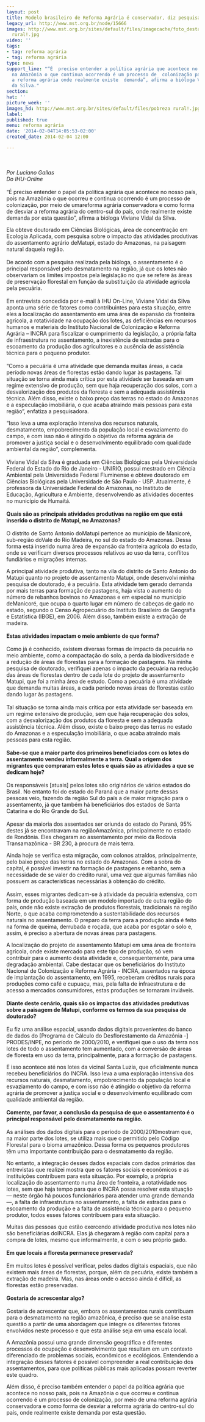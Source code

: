 ```yaml
---
layout: post
title: Modelo brasileiro de Reforma Agrária é conservador, diz pesquisadora
legacy_url: http://www.mst.org.br/node/15666
images: http://www.mst.org.br/sites/default/files/imagecache/foto_destaque/pobreza
  rural!.jpg
video: ''
tags:
- tag: reforma agrária
- tag: reforma agrária
type: news
support_line: "“É  preciso entender a política agrária que acontece no país,  pois
  na Amazônia o que continua ocorrendo é um processo de  colonização para desviar
  a reforma agrária onde realmente existe  demanda”, afirma a bióloga Viviane Vidal
  da Silva."
section: 
hat: ''
picture_week: ''
images_hd: http://www.mst.org.br/sites/default/files/pobreza rural!.jpg
label: 
published: true
menu: reforma agrária
date: '2014-02-04T14:05:53-02:00'
created_date: 2014-02-04 12:00

---
```

<p><br><em><br>Por Luciano Gallas<br>Do IHU-Online</em><br><br>“É  preciso entender o papel da política agrária que acontece no nosso país,  pois na Amazônia o que ocorreu e continua ocorrendo é um processo de  colonização, por meio de umareforma agrária conservadora e como forma de  desviar a reforma agrária do centro-sul do país, onde realmente existe  demanda por esta questão”, afirma a bióloga Viviane Vidal da Silva.</p><p>Ela  obteve doutorado em Ciências Biológicas, área de concentração em  Ecologia Aplicada, com pesquisa sobre o impacto das atividades  produtivas do assentamento agrário deMatupi, estado do Amazonas, na  paisagem natural daquela região.<br><br>De acordo com a pesquisa  realizada pela bióloga, o assentamento é o principal responsável pelo  desmatamento na região, já que os lotes não observariam os limites  impostos pela legislação no que se refere às áreas de preservação  florestal em função da substituição da atividade agrícola pela pecuária.<br>&nbsp;&nbsp;&nbsp; &nbsp;<br>Em  entrevista concedida por e-mail à IHU On-Line, Viviane Vidal da Silva  aponta uma série de fatores como contribuintes para esta situação, entre  eles a localização do assentamento em uma área de expansão da fronteira  agrícola, a rotatividade na ocupação dos lotes, as deficiências em  recursos humanos e materiais do Instituto Nacional de Colonização e  Reforma Agrária – INCRA para fiscalizar o cumprimento da legislação, a  própria falta de infraestrutura no assentamento, a inexistência de  estradas para o escoamento da produção dos agricultores e a ausência de  assistência técnica para o pequeno produtor.<br><br>“Como a pecuária é  uma atividade que demanda muitas áreas, a cada período novas áreas de  florestas estão dando lugar às pastagens. Tal situação se torna ainda  mais crítica por esta atividade ser baseada em um regime extensivo de  produção, sem que haja recuperação dos solos, com a desvalorização dos  produtos da floresta e sem a adequada assistência técnica. Além disso,  existe o baixo preço das terras no estado do Amazonas e a especulação  imobiliária, o que acaba atraindo mais pessoas para esta região”,  enfatiza a pesquisadora.</p><p>“Isso leva a uma exploração  intensiva dos recursos naturais, desmatamento, empobrecimento da  população local e esvaziamento do campo, e com isso não é atingido o  objetivo da reforma agrária de promover a justiça social e o  desenvolvimento equilibrado com qualidade ambiental da região”,  complementa.<br><br>Viviane Vidal da Silva é graduada em Ciências  Biológicas pela Universidade Federal do Estado do Rio de Janeiro -  UNIRIO, possui mestrado em Ciência Ambiental pela Universidade Federal  Fluminense e obteve doutorado em Ciências Biológicas pela Universidade  de São Paulo - USP. Atualmente, é professora da Universidade Federal do  Amazonas, no Instituto de Educação, Agricultura e Ambiente,  desenvolvendo as atividades docentes no município de Humaitá.<br><br><strong>Quais são as principais atividades produtivas na região em que está inserido o distrito de Matupi, no Amazonas?</strong><br><br>O  distrito de Santo Antonio doMatupi pertence ao município de Manicoré,  sub-região doVale do Rio Madeira, no sul do estado do Amazonas. Dessa  forma está inserido numa área de expansão da fronteira agrícola do  estado, onde se verificam diversos processos relativos ao uso da terra,  conflitos fundiários e migrações internas.</p><p>A principal  atividade produtiva, tanto na vila do distrito de Santo Antonio do  Matupi quanto no projeto de assentamento Matupi, onde desenvolvi minha  pesquisa de doutorado, é a pecuária. Esta atividade tem gerado demanda  por mais terras para formação de pastagens, haja vista o aumento do  número de rebanhos bovinos no Amazonas e em especial no município  deManicoré, que ocupa o quarto lugar em número de cabeças de gado no  estado, segundo o Censo Agropecuário do Instituto Brasileiro de  Geografia e Estatística (IBGE), em 2006. Além disso, também existe a  extração de madeira.<br><br><strong>Estas atividades impactam o meio ambiente de que forma?<br></strong><br>Como  já é conhecido, existem diversas formas de impacto da pecuária no meio  ambiente, como a compactação do solo, a perda da biodiversidade e a  redução de áreas de florestas para a formação de pastagens. Na minha  pesquisa de doutorado, verifiquei apenas o impacto da pecuária na  redução das áreas de florestas dentro de cada lote do projeto de  assentamento Matupi, que foi a minha área de estudo. Como a pecuária é  uma atividade que demanda muitas áreas, a cada período novas áreas de  florestas estão dando lugar às pastagens.<br><br>Tal situação se torna  ainda mais crítica por esta atividade ser baseada em um regime extensivo  de produção, sem que haja recuperação dos solos, com a desvalorização  dos produtos da floresta e sem a adequada assistência técnica. Além  disso, existe o baixo preço das terras no estado do Amazonas e a  especulação imobiliária, o que acaba atraindo mais pessoas para esta  região.<br><br><strong>Sabe-se que a maior parte dos primeiros  beneficiados com os lotes do assentamento vendeu informalmente a terra.  Qual a origem dos migrantes que compraram estes lotes e quais são as  atividades a que se dedicam hoje?<br></strong><br>Os responsáveis  [atuais] pelos lotes são originários de vários estados do Brasil. No  entanto foi do estado do Paraná que a maior parte dessas pessoas veio,  fazendo da região Sul do país a de maior migração para o assentamento,  já que também há beneficiários dos estados de Santa Catarina e do Rio  Grande do Sul.<br><br>Apesar da maioria dos assentados ser oriunda do  estado do Paraná, 95% destes já se encontravam na regiãoAmazônica,  principalmente no estado de Rondônia. Eles chegaram ao assentamento por  meio da Rodovia Transamazônica - BR 230, à procura de mais terra.</p><p>Ainda  hoje se verifica esta migração, com colonos atraídos, principalmente,  pelo baixo preço das terras no estado do Amazonas. Com a sobra do  capital, é possível investir na formação de pastagens e rebanho, sem a  necessidade de se valer do crédito rural, uma vez que algumas famílias  não possuem as características necessárias à obtenção do crédito.<br><br>Assim,  esses migrantes dedicam-se à atividade da pecuária extensiva, com forma  de produção baseada em um modelo importado de outra região do país,  onde não existe extração de produtos florestais, tradicionais na região  Norte, o que acaba comprometendo a sustentabilidade dos recursos  naturais no assentamento. O preparo da terra para a produção ainda é  feito na forma de queima, derrubada e roçada, que acaba por esgotar o  solo e, assim, é preciso a abertura de novas áreas para pastagens.</p><p>A  localização do projeto de assentamento Matupi em uma área de fronteira  agrícola, onde existe mercado para este tipo de produção, só vem  contribuir para o aumento desta atividade e, consequentemente, para uma  degradação ambiental. Cabe destacar que os beneficiários do Instituto  Nacional de Colonização e Reforma Agrária - INCRA, assentados na época  de implantação do assentamento, em 1995, receberam créditos rurais para  produções como café e cupuaçu, mas, pela falta de infraestrutura e de  acesso a mercados consumidores, estas produções se tornaram inviáveis.<br><br><strong>Diante  deste cenário, quais são os impactos das atividades produtivas sobre a  paisagem de Matupi, conforme os termos da sua pesquisa de doutorado?<br></strong><br>Eu  fiz uma análise espacial, usando dados digitais provenientes do banco  de dados do [Programa de Cálculo do Desflorestamento da Amazônia -]  PRODES/INPE, no período de 2000/2010, e verifiquei que o uso da terra  nos lotes de todo o assentamento tem aumentado, com a conversão de áreas  de floresta em uso da terra, principalmente, para a formação de  pastagens.</p><p>E isso acontece até nos lotes da vicinal Santa  Luzia, que oficialmente nunca recebeu beneficiários do INCRA. Isso leva a  uma exploração intensiva dos recursos naturais, desmatamento,  empobrecimento da população local e esvaziamento do campo, e com isso  não é atingido o objetivo da reforma agrária de promover a justiça  social e o desenvolvimento equilibrado com qualidade ambiental da  região.<br><br><strong>Comente, por favor, a conclusão da pesquisa de que o assentamento é o principal responsável pelo desmatamento na região.<br></strong><br>As  análises dos dados digitais para o período de 2000/2010mostram que, na  maior parte dos lotes, se utiliza mais que o permitido pelo Código  Florestal para o bioma amazônico. Dessa forma os pequenos produtores têm  uma importante contribuição para o desmatamento da região.</p><p>No  entanto, a integração desses dados espaciais com dados primários das  entrevistas que realizei mostra que os fatores sociais e econômicos e as  instituições contribuem para esta situação. Por exemplo, a própria  localização do assentamento numa área de fronteira, a rotatividade nos  lotes, sem que haja tempo para que o INCRA possa resolver esta situação —  neste órgão há poucos funcionários para atender uma grande demanda —, a  falta de infraestrutura no assentamento, a falta de estradas para o  escoamento da produção e a falta de assistência técnica para o pequeno  produtor, todos esses fatores contribuem para esta situação.</p><p>Muitas  das pessoas que estão exercendo atividade produtiva nos lotes não são  beneficiárias doINCRA. Elas já chegaram à região com capital para a  compra de lotes, mesmo que informalmente, e com o seu próprio gado.<br><br><strong>Em que locais a floresta permanece preservada?<br></strong><br>Em  muitos lotes é possível verificar, pelos dados digitais espaciais, que  não existem mais áreas de florestas, porque, além da pecuária, existe  também a extração de madeira. Mas, nas áreas onde o acesso ainda é  difícil, as florestas estão preservadas.<br><br><strong>Gostaria de acrescentar algo?<br></strong><br>Gostaria  de acrescentar que, embora os assentamentos rurais contribuam para o  desmatamento na região amazônica, é preciso que se analise esta questão a  partir de uma abordagem que integre os diferentes fatores envolvidos  neste processo e que esta análise seja em uma escala local.</p><p>A  Amazônia possui uma grande dimensão geográfica e diferentes processos  de ocupação e desenvolvimento que resultam em um contexto diferenciado  de problemas sociais, econômicos e ecológicos. Entendendo a integração  desses fatores é possível compreender a real contribuição dos  assentamentos, para que políticas públicas mais aplicadas possam  reverter este quadro.</p><p>Além disso, é preciso também entender o  papel da política agrária que acontece no nosso país, pois na Amazônia o  que ocorreu e continua ocorrendo é um processo de colonização, por meio  de uma reforma agrária conservadora e como forma de desviar a reforma  agrária do centro-sul do país, onde realmente existe demanda por esta  questão.</p><p>&nbsp;</p><p>&nbsp;</p>
